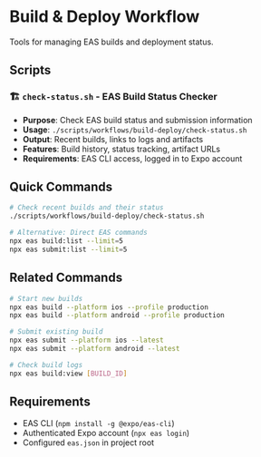 # Build & Deploy Workflow

Tools for managing EAS builds and deployment status.

## Scripts

### 🏗️ `check-status.sh` - **EAS Build Status Checker**
- **Purpose**: Check EAS build status and submission information
- **Usage**: `./scripts/workflows/build-deploy/check-status.sh`
- **Output**: Recent builds, links to logs and artifacts
- **Features**: Build history, status tracking, artifact URLs
- **Requirements**: EAS CLI access, logged in to Expo account

## Quick Commands

```bash
# Check recent builds and their status
./scripts/workflows/build-deploy/check-status.sh

# Alternative: Direct EAS commands
npx eas build:list --limit=5
npx eas submit:list --limit=5
```

## Related Commands

```bash
# Start new builds
npx eas build --platform ios --profile production
npx eas build --platform android --profile production

# Submit existing build
npx eas submit --platform ios --latest
npx eas submit --platform android --latest

# Check build logs
npx eas build:view [BUILD_ID]
```

## Requirements

- EAS CLI (`npm install -g @expo/eas-cli`)
- Authenticated Expo account (`npx eas login`)
- Configured `eas.json` in project root